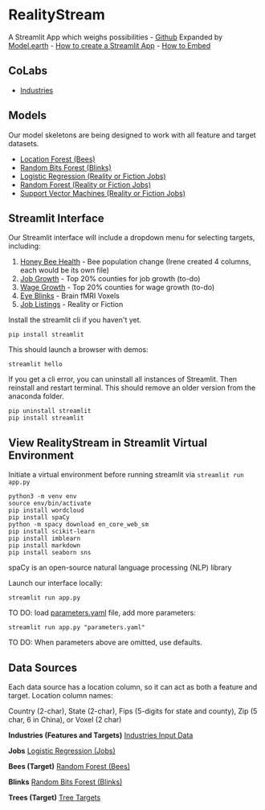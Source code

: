 # RealityStream
A Streamlit App which weighs possibilities - <a href="https://github.com/ModelEarth/RealityStream/">Github</a>
Expanded by <a href="https://Model.earth">Model.earth</a> - <a href="https://docs.streamlit.io/get-started/tutorials/create-an-app">How to create a Streamlit App</a> - [How to Embed](https://docs.streamlit.io/deploy/streamlit-community-cloud/share-your-app/embed-your-app)
<!-- For ML Classification. -->

## CoLabs

- [Industries](input/industries)

## Models

Our model skeletons are being designed to work with all feature and target datasets.

- [Location Forest (Bees)](models/location-forest)
- [Random Bits Forest (Blinks)](models/random-bits-forest)
- [Logistic Regression (Reality or Fiction Jobs)](models/reality-or-fiction)
- [Random Forest (Reality or Fiction Jobs)](models/reality-or-fiction)
- [Support Vector Machines (Reality or Fiction Jobs)](models/reality-or-fiction)

## Streamlit Interface

Our Streamlit interface will include a dropdown menu for selecting targets, including:
1. [Honey Bee Health](output/bees/) - Bee population change (Irene created 4 columns, each would be its own file)
2. [Job Growth](input/industries/) - Top 20% counties for job growth (to-do)
3. [Wage Growth](input/industries/) - Top 20% counties for wage growth (to-do)
4. [Eye Blinks](output/blinks/) - Brain fMRI Voxels
5. [Job Listings](output/jobs/) - Reality or Fiction

Install the streamlit cli if you haven't yet.

	pip install streamlit

This should launch a browser with demos:

	streamlit hello

If you get a cli error, you can uninstall all instances of Streamlit. Then reinstall and restart terminal.  This should remove an older version from the anaconda folder.

	pip uninstall streamlit
	pip install streamlit

## View RealityStream in Streamlit Virtual Environment

Initiate a virtual environment before running streamlit via `streamlit run app.py`

<!--
Seems pip upgrade does not need to be rerun `pip -V`
Ran once in virtual environment, seemed to correct going forward.

	python -m pip install --upgrade pip
-->

	python3 -m venv env
	source env/bin/activate
	pip install wordcloud
	pip install spaCy
	python -m spacy download en_core_web_sm
	pip install scikit-learn
	pip install imblearn
	pip install markdown
	pip install seaborn sns

<!--
Also to try (didn't work first time)
	pip install -r requirements.txt-->

spaCy is an open-source natural language processing (NLP) library

<!--Indicate your features and target data sources and model(s): "industries" "bees" "rbf"-->

Launch our interface locally:

	streamlit run app.py 
<!--
To also try:

	streamlit run https://raw.githubusercontent.com/streamlit/reality/master/app.py
-->
TO DO: load [parameters.yaml](parameters.yaml) file, add more parameters:

	streamlit run app.py "parameters.yaml"

TO DO: When parameters above are omitted, use defaults.

## Data Sources

Each data source has a location column, so it can act as both a feature and target. Location column names:

Country (2-char), State (2-char), Fips (5-digits for state and county), Zip (5 char, 6 in China), or Voxel (2 char)

**Industries (Features and Targets)**
<a href="input/industries/">Industries Input Data</a>

**Jobs**
<a href="models/reality-or-fiction/">Logistic Regression (Jobs)</a>

**Bees (Target)**
<a href="input/bees/">Random Forest (Bees)</a>

**Blinks**
<a href="models/random-bits-forest/">Random Bits Forest (Blinks)</a><br>

**Trees (Target)**
[Tree Targets](input/trees/)